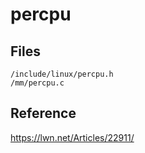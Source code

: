 # percpu


## Files

```
/include/linux/percpu.h
/mm/percpu.c
```

## Reference

<https://lwn.net/Articles/22911/>
